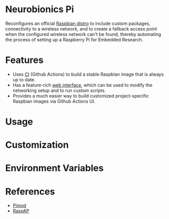 # Neurobionics Pi

Reconfigures an official [Raspbian distro](https://www.raspberrypi.com/software/operating-systems/) to include custom packages, connectivity to a wireless network, and to create a fallback access point when the configured wireless network can't be found, thereby automating the process of setting up a Raspberry Pi for Embedded Research.

# Features
* Uses [CI](https://docs.github.com/en/actions/automating-builds-and-tests/about-continuous-integration) (Github Actions) to build a stable Raspbian image that is always up to date.
* Has a feature-rich [web interface](https://docs.raspap.com/), which can be used to modify the networking setup and to run custom scripts.
* Provides a much easier way to build customized project-specific Raspbian images via Github Actions UI.

# Usage

# Customization

# Environment Variables

# References
* [Pimod](https://github.com/marketplace/actions/run-pimod)
* [RaspAP](https://github.com/RaspAP/raspap-webgui)
